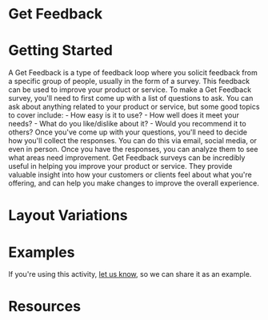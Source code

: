 # Get Feedback

# Getting Started

A Get Feedback is a type of feedback loop where you solicit feedback from a specific group of people, usually in the form of a survey. This feedback can be used to improve your product or service. To make a Get Feedback survey, you'll need to first come up with a list of questions to ask. You can ask about anything related to your product or service, but some good topics to cover include: - How easy is it to use? - How well does it meet your needs? - What do you like/dislike about it? - Would you recommend it to others? Once you've come up with your questions, you'll need to decide how you'll collect the responses. You can do this via email, social media, or even in person. Once you have the responses, you can analyze them to see what areas need improvement. Get Feedback surveys can be incredibly useful in helping you improve your product or service. They provide valuable insight into how your customers or clients feel about what you're offering, and can help you make changes to improve the overall experience.

# Layout Variations
# Examples
If you're using this activity, [let us know](https://github.com/Standards-and-Practices/structured-rapid-development/issues/new?assignees=&labels=documentation&template=example-submission.md&title=Example+of+%5Byour+pattern+here%5D), so we can share it as an example.
# Resources